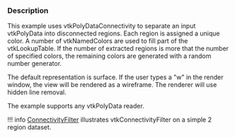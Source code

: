 ### Description

This example uses vtkPolyDataConnectivity to separate an input vtkPolyData into disconnected regions. Each region is assigned a unique color. A number of vtkNamedColors are used to fill part of the vtkLookupTable. If the number of extracted regions is more that the number of specified colors, the remaining colors are generated with a random number generator.

The default representation is surface. If the user types a "w" in the render window, the view will be rendered as a wireframe. The renderer will use hidden line removal.

The example supports any vtkPolyData reader.

!!! info
    [ConnectivityFilter](/Cxx/Filtering/ConnectivityFilter) illustrates vtkConnectivityFilter on a simple 2 region dataset.
